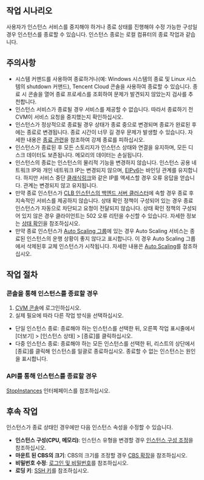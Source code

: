 ## 작업 시나리오
사용자가 인스턴스 서비스를 중지해야 하거나 종료 상태를 진행해야 수정 가능한 구성일 경우 인스턴스를 종료할 수 있습니다. 인스턴스 종료는 로컬 컴퓨터의 종료 작업과 같습니다.

## 주의사항

- 시스템 커맨드를 사용하여 종료하거나(예: Windows 시스템의 종료 및 Linux 시스템의 shutdown 커맨드), Tencent Cloud 콘솔을 사용하여 종료할 수 있습니다. 종료 시 콘솔을 열어 종료 프로세스를 조회하여 문제가 발견되지 않았는지 검사를 추천합니다.
- 인스턴스 서비스가 종료될 경우 서비스를 제공할 수 없습니다. 따라서 종료하기 전 CVM이 서비스 요청을 중지했는지 확인하십시오.
- 인스턴스가 정상적으로 종료될 경우 상태가 종료 중으로 변경되며 종료가 완료된 후에는 종료로 변경됩니다. 종료 시간이 너무 길 경우 문제가 발생할 수 있습니다. 자세한 내용은 [종료 관련](https://intl.cloud.tencent.com/document/product/213/2917)을 참조하여 강제 종료를 피하십시오.
- 인스턴스가 종료된 후 모든 스토리지가 인스턴스 상태와 연결을 유지하며, 모든 디스크 데이터도 보존됩니다. 메모리의 데이터는 손실됩니다.
- 인스턴스의 종료는 인스턴스의 물리적 기능을 변경하지 않습니다. 인스턴스 공용 네트워크 IP와 개인 네트워크 IP는 변경되지 않으며, [EIPv6](https://intl.cloud.tencent.com/document/product/213/5733)는 바인딩 관계를 유지합니다. 하지만 서비스 중단 [클래식링크](https://cloud.tencent.com/document/product/215/20083)와 같은 IP를 액세스할 경우 오류 응답을 얻습니다. 관계는 변경되지 않고 유지됩니다. 
- 만약 종료 인스턴스가 [CLB 인스턴스의 백엔드 서버 클러스터](https://cloud.tencent.com/document/product/214/6095)에 속할 경우 종료 후 지속적인 서비스를 제공하지 않습니다.
상태 확인 정책이 구성되어 있는 경우 종료 인스턴스가 자동으로 차단되고 요청이 전달되지 않습니다. 상태 확인 정책의 구성되어 있지 않은 경우 클라이언트는 502 오류 리턴을 수신할 수 있습니다. 자세한 정보는 [상태 확인](https://intl.cloud.tencent.com/document/product/214/3394)을 참조하십시오.
- 만약 종료 인스턴스가 [Auto Scaling 그룹](https://intl.cloud.tencent.com/document/product/377/3590)에 있는 경우 Auto Scaling 서비스는 종료된 인스턴스의 운행 상황이 좋지 않다고 표시합니다. 이 경우 Auto Scaling 그룹에서 삭제된후 교체 인스턴스가 시작됩니다. 자세한 내용은 [Auto Scaling](https://cloud.tencent.com/document/product/377)를 참조하십시오.

## 작업 절차
### 콘솔을 통해 인스턴스를 종료할 경우
 1. [CVM 콘솔](https://console.cloud.tencent.com/cvm/)에 로그인하십시오.
 2. 실제 필요에 따라 다른 작업 방식을 선택하십시오.
  - 단일 인스턴스 종료: 종료해야 하는 인스턴스를 선택한 뒤, 오른쪽 작업 표시줄에서 [더보기] > [인스턴스 상태] > [종료]를 클릭하십시오.
  - 다중 인스턴스 종료: 종료해야 하는 모든 인스턴스를 선택한 뒤, 리스트의 상단에서 [종료]를 클릭해 인스턴스를 일괄로 종료하십시오.
    종료할 수 없는 인스턴스는 원인을 표시합니다.

### API를 통해 인스턴스를 종료할 경우
[StopInstances](https://cloud.tencent.com/document/product/213/15743) 인터페페이스를 참조하십시오.

## 후속 작업
인스턴스가 종료 상태인 경우에만 다음 인스턴스 속성을 수정할 수 있습니다.
- **인스턴스 구성(CPU, 메모리)**: 인스턴스 유형을 변경할 경우 [인스턴스 구성 조정](https://intl.cloud.tencent.com/document/product/213/2178)을 참조하십시오.
- **마운트 된 CBS의 크기**: CBS의 크기를 조정할 경우 [CBS 확장](https://intl.cloud.tencent.com/document/product/362/5747)을 참조하십시오.
- **비밀번호 수정**: [로그인 및 비밀번호](https://intl.cloud.tencent.com/document/product/213/6093)를 참조하십시오.
- **로딩 키**: [SSH 키](https://intl.cloud.tencent.com/document/product/213/6092)를 참조하십시오.
